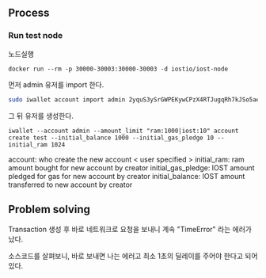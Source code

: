 ## Process

### Run test node

노드실행

```
docker run --rm -p 30000-30003:30000-30003 -d iostio/iost-node
```

먼저 admin 유저를 import 한다.

```sh
sudo iwallet account import admin 2yquS3ySrGWPEKywCPzX4RTJugqRh7kJSo5aehsLYPEWkUxBWA39oMrZ7ZxuM4fgyXYs2cPwh5n8aNNpH5x2VyK1
```

그 뒤 유저를 생성한다.

```shell
iwallet --account admin --amount_limit "ram:1000|iost:10" account create test --initial_balance 1000 --initial_gas_pledge 10 --initial_ram 1024
```

account: who create the new account	< user specified >
initial_ram: ram amount bought for new account by creator
initial_gas_pledge: IOST amount pledged for gas for new account by creator
initial_balance: IOST amount transferred to new account by creator


## Problem solving

Transaction 생성 후 바로 네트워크로 요청을 보내니 계속 "TimeError" 라는 에러가 났다.

소스코드를 살펴보니, 바로 보내면 나는 에러고 최소 1초의 딜레이를 주어야 한다고 되어있다.